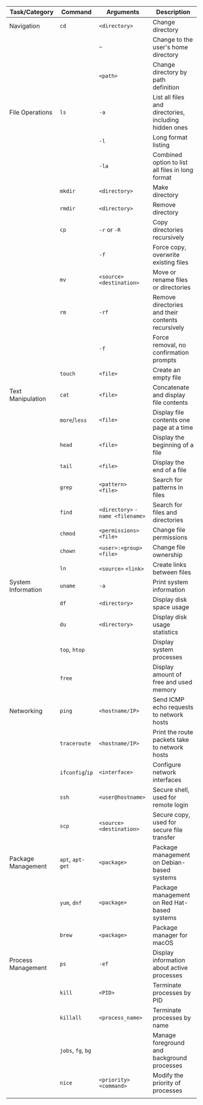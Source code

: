 
| Task/Category      | Command            | Arguments                        | Description                                           |
| ------------------ | ------------------ | -------------------------------- | ----------------------------------------------------- |
| Navigation         | `cd`               | `<directory>`                    | Change directory                                      |
|                    |                    | `~`                              | Change to the user's home directory                   |
|                    |                    | `<path>`                         | Change directory by path definition                   |
| File Operations    | `ls`               | `-a`                             | List all files and directories, including hidden ones |
|                    |                    | `-l`                             | Long format listing                                   |
|                    |                    | `-la`                            | Combined option to list all files in long format      |
|                    | `mkdir`            | `<directory>`                    | Make directory                                        |
|                    | `rmdir`            | `<directory>`                    | Remove directory                                      |
|                    | `cp`               | `-r` or `-R`                     | Copy directories recursively                          |
|                    |                    | `-f`                             | Force copy, overwrite existing files                  |
|                    | `mv`               | `<source>` `<destination>`       | Move or rename files or directories                   |
|                    | `rm`               | `-rf`                            | Remove directories and their contents recursively     |
|                    |                    | `-f`                             | Force removal, no confirmation prompts                |
|                    | `touch`            | `<file>`                         | Create an empty file                                  |
| Text Manipulation  | `cat`              | `<file>`                         | Concatenate and display file contents                 |
|                    | `more`/`less`      | `<file>`                         | Display file contents one page at a time              |
|                    | `head`             | `<file>`                         | Display the beginning of a file                       |
|                    | `tail`             | `<file>`                         | Display the end of a file                             |
|                    | `grep`             | `<pattern>` `<file>`             | Search for patterns in files                          |
|                    | `find`             | `<directory>` `-name <filename>` | Search for files and directories                      |
|                    | `chmod`            | `<permissions>` `<file>`         | Change file permissions                               |
|                    | `chown`            | `<user>:<group>` `<file>`        | Change file ownership                                 |
|                    | `ln`               | `<source>` `<link>`              | Create links between files                            |
| System Information | `uname`            | `-a`                             | Print system information                              |
|                    | `df`               | `<directory>`                    | Display disk space usage                              |
|                    | `du`               | `<directory>`                    | Display disk usage statistics                         |
|                    | `top`, `htop`      |                                  | Display system processes                              |
|                    | `free`             |                                  | Display amount of free and used memory                |
| Networking         | `ping`             | `<hostname/IP>`                  | Send ICMP echo requests to network hosts              |
|                    | `traceroute`       | `<hostname/IP>`                  | Print the route packets take to network hosts         |
|                    | `ifconfig`/`ip`    | `<interface>`                    | Configure network interfaces                          |
|                    | `ssh`              | `<user@hostname>`                | Secure shell, used for remote login                   |
|                    | `scp`              | `<source>` `<destination>`       | Secure copy, used for secure file transfer            |
| Package Management | `apt`, `apt-get`   | `<package>`                      | Package management on Debian-based systems            |
|                    | `yum`, `dnf`       | `<package>`                      | Package management on Red Hat-based systems           |
|                    | `brew`             | `<package>`                      | Package manager for macOS                             |
| Process Management | `ps`               | `-ef`                            | Display information about active processes            |
|                    | `kill`             | `<PID>`                          | Terminate processes by PID                            |
|                    | `killall`          | `<process_name>`                 | Terminate processes by name                           |
|                    | `jobs`, `fg`, `bg` |                                  | Manage foreground and background processes            |
|                    | `nice`             | `<priority>` `<command>`         | Modify the priority of processes                      |
|                    |                    |                                  |                                                       |
